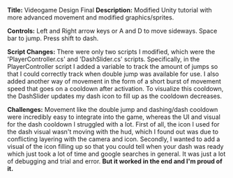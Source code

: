 **Title:** Videogame Design Final
**Description:** Modified Unity tutorial with more advanced movement and modified graphics/sprites.

**Controls:**
Left and Right arrow keys or A and D to move sideways. Space bar to jump. Press shift to dash.

**Script Changes:**
There were only two scripts I modified, which were the 'PlayerController.cs' and 'DashSlider.cs' scripts. Specifically, in the PlayerController script I added a variable to track the amount of jumps so that I could correctly track when double jump was available for use. I also added another way of movement in the form of a short burst of movement speed that goes on a cooldown after activation. To visualize this cooldown, the DashSlider updates my dash icon to fill up as the cooldown decreases.

**Challenges:**
Movement like the double jump and dashing/dash cooldown were incredibly easy to integrate into the game, whereas the UI and visual for the dash cooldown I struggled with a lot. First of all, the icon I used for the dash visual wasn't moving with the hud, which I found out was due to conflicting layering with the camera and icon. Secondly, I wanted to add a visual of the icon filling up so that you could tell when your dash was ready which just took a lot of time and google searches in general. It was just a lot of debugging and trial and error. **But it worked in the end and I'm proud of it.**
